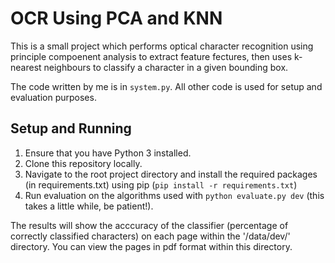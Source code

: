 # OCR Using PCA and KNN

This is a small project which performs optical character recognition using principle compoenent analysis to extract feature fectures, then uses k-nearest neighbours to classify a character in a given bounding box.

The code written by me is in `system.py`.  All other code is used for setup and evaluation purposes.

## Setup and Running

1. Ensure that you have Python 3 installed.
2. Clone this repository locally.
3. Navigate to the root project directory and install the required packages (in requirements.txt) using pip (`pip install -r requirements.txt`)
4. Run evaluation on the algorithms used with `python evaluate.py dev` (this takes a little while, be patient!).

The results will show the acccuracy of the classifier (percentage of correctly classified characters) on each page within the '/data/dev/' directory.  You can view the pages in pdf format within this directory.
